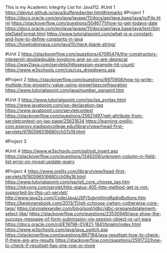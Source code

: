 This is my Academic Integrity List for Java112.
#Unit 1
https://devtut.github.io/java/bufferedwriter.html#remarks
#Project 1
https://docs.oracle.com/en/java/javase/11/docs/api/java.base/java/io/File.html
https://stackoverflow.com/questions/5046771/how-to-get-todays-date
https://docs.oracle.com/en/java/javase/11/docs/api/java.base/java/text/SimpleDateFormat.html
https://www.tutorialspoint.com/what-is-a-constant-and-how-to-define-constants-in-java
https://howtodoinjava.com/java11/check-blank-string/

#Unit 2
https://stackoverflow.com/questions/47095474/the-constructors-integerint-doubledouble-longlong-and-so-on-are-deprecat
https://way2java.com/servlets/httpsession-example-hit-count/
https://www.w3schools.com/css/css_dropdowns.asp

#Project 2
https://stackoverflow.com/questions/8975908/how-to-write-multiple-line-property-value-using-propertiesconfiguration
https://www.tutorialspoint.com/java/number_parseint.htm

#Unit 3
https://www.tutorialspoint.com/jsp/jsp_syntax.html
https://www.javatpoint.com/jsp-declaration-tag
https://www.javatpoint.com/servletcontext
https://stackoverflow.com/questions/25621497/get-attribute-from-servletcontext-on-jsp-page/25621634
https://learning-oreilly-com.ezproxy.madisoncollege.edu/library/view/head-first-servlets/9780596516680/ch07s19.html

#Project 3

#Unit 4
https://www.w3schools.com/sql/sql_insert.asp
https://stackoverflow.com/questions/1346209/unknown-column-in-field-list-error-on-mysql-update-query

#Project 4
https://www.oreilly.com/library/view/head-first-servlets/9780596516680/ch09s18.html
https://www.tutorialspoint.com/jsp/jstl_core_choose_tag.htm
https://mkyong.com/servlet/http-status-405-http-method-get-is-not-supported-by-this-url-servlet/
http://www.java2s.com/Code/Java/JSP/SubmittingRadioButtons.htm
https://beginnersbook.com/2013/11/jstl-cchoose-cwhen-cotherwise-core-tags/
https://alvinalexander.com/blog/post/jdbc/jdbc-preparedstatement-select-like/
https://stackoverflow.com/questions/23530949/java-show-the-success-message-of-form-submission-via-session-object-or-url-para
https://docs.oracle.com/cd/E19798-01/821-1841/bnaim/index.html
https://www.w3schools.com/java/java_switch.asp
https://stackoverflow.com/questions/867194/java-resultset-how-to-check-if-there-are-any-results
https://stackoverflow.com/questions/2591732/how-to-check-if-resultset-has-one-row-or-more
